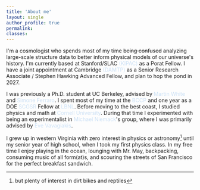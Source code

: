 ```yaml
---
title: 'About me'
layout: single
author_profile: true
permalink:
classes: 
---
```


I'm a cosmologist who spends most of my time ~~being confused~~ analyzing large-scale structure data to better inform physical models of our universe's history. I'm currently based at Stanford/SLAC <a href="https://kipac.stanford.edu/" style="color: #cbe0f5; text-decoration: none">(KIPAC)</a> as a Porat Fellow. I have a joint appointment at Cambridge <a href="https://www.damtp.cam.ac.uk/" style="color: #cbe0f5; text-decoration: none">(DAMTP)</a> as a Senior Research Associate / Stephen Hawking Advanced Fellow, and plan to hop the pond in 2027. 

I was previously a Ph.D. student at UC Berkeley, advised by <a href="https://w.astro.berkeley.edu/~mwhite/" style="color: #cbe0f5; text-decoration: none">Martin White</a> and <a href="https://sferraro.lbl.gov/" style="color: #cbe0f5; text-decoration: none">Simone Ferraro</a>. I spent most of my time at the <a href="https://bccp.berkeley.edu/people/" style="color: #cbe0f5; text-decoration: none">BCCP</a> and one year as a DOE <a href="https://science.osti.gov/wdts/scgsr" style="color: #cbe0f5; text-decoration: none">SCGSR</a> Fellow at <a href="https://www.lbl.gov/" style="color: #cbe0f5; text-decoration: none">LBNL</a>.
Before moving to the best coast, I studied physics and math at <a href="https://www.cornell.edu/" style="color: #cbe0f5; text-decoration: none">Cornell University</a>. During that time I experimented with being an experimentalist in <a href="https://www.classe.cornell.edu/~mdn49/" style="color: #cbe0f5; text-decoration: none">Michael Niemack</a>'s group, where I was primarily advised by <a href="https://evevavagiakis.com/" style="color: #cbe0f5; text-decoration: none">Eve Vavagiakis</a>.

I grew up in western Virginia with zero interest in physics or astronomy[^*] until my senior year of high school, when I took my first physics class. 
In my free time I enjoy playing in the ocean, lounging with <a class="popup-trigger" data-target="modal-mrmay">Mr. May</a>, 
<a class="popup-trigger" data-target="modal-backpacking">backpacking</a>, consuming music of all form(at)s, 
and scouring the streets of San Francisco for the perfect <a class="popup-trigger" data-target="modal-sammy">breakfast sandwich</a>.

[^*]:but plenty of interest in dirt bikes and <a class="popup-trigger" data-target="modal-harry">reptiles</a>
